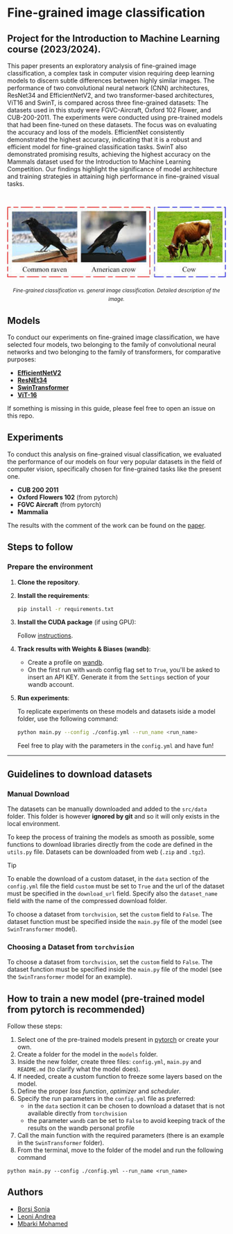 # Fine-grained image classification

## Project for the Introduction to Machine Learning course (2023/2024).

This paper presents an exploratory analysis of fine-grained image classification, a complex task in computer vision requiring deep learning models to discern subtle differences between highly similar images. The performance of two convolutional neural network (CNN) architectures, ResNet34 and EfficientNetV2, and two transformer-based architectures, ViT16 and SwinT, is compared across three fine-grained datasets: The datasets used in this study were FGVC-Aircraft, Oxford 102 Flower, and CUB-200-2011. The experiments were conducted using pre-trained models that had been fine-tuned on these datasets. The focus was on evaluating the accuracy and loss of the models. EfficientNet consistently demonstrated the highest accuracy, indicating that it is a robust and efficient model for fine-grained classification tasks. SwinT also demonstrated promising results, achieving the highest accuracy on the Mammals dataset used for the Introduction to Machine Learning Competition. Our findings highlight the significance of model architecture and training strategies in attaining high performance in fine-grained visual tasks.

<br>

<p align="center">
  <img src="https://github.com/andreleo02/deep-dream-team/blob/9f9672f7b2fb71ec20b1a9eac890e3074ff0ddab/Fine%20grained%20vs%20image%20classification%20.jpeg?raw=true" width="512"/>  
</p>

<p align="center">
  <sub><em>Fine-grained classification vs. general image classification. Detailed description of the image.</em></sub>
</p>


## Models 
To conduct our experiments on fine-grained image classification, we have selected four models, two belonging to the family of convolutional neural networks  and two belonging to the family of transformers, for comparative purposes:

- **[EfficientNetV2](https://github.com/andreleo02/deep-dream-team/tree/7964a7d63d8beab4f713f7030f3412d59899445c/src/models/EfficientNetV2)**
- **[ResNEt34](https://github.com/andreleo02/deep-dream-team/tree/c80422b86efe3ef2454dc738407a3fa4863da757/src/models/ResNEt34)**
- **[SwinTransformer](https://github.com/andreleo02/deep-dream-team/tree/c80422b86efe3ef2454dc738407a3fa4863da757/src/models/SwinTransformer)**
- **[ViT-16](https://github.com/andreleo02/deep-dream-team/tree/c80422b86efe3ef2454dc738407a3fa4863da757/src/models/ViT-16)**

If something is missing in this guide, please feel free to open an issue on this repo.


## Experiments 
To conduct this analysis on fine-grained visual classification, we evaluated the performance of our models on four very popular datasets in the field of computer vision, specifically chosen for fine-grained tasks like the present one.
- **CUB 200 2011**
- **Oxford Flowers 102** (from pytorch)
- **FGVC Aircraft** (from pytorch)
- **Mammalia**

The results with the comment of the work can be found on the [paper]().

  
## Steps to follow

### Prepare the environment

1. **Clone the repository**.

2. **Install the requirements**:

    ```sh
    pip install -r requirements.txt
    ```

3. **Install the CUDA package** (if using GPU):

    Follow [instructions](https://pytorch.org/get-started/locally/).

4. **Track results with Weights & Biases (wandb)**:

    - Create a profile on [wandb](https://wandb.ai/).
    - On the first run with `wandb` config flag set to `True`, you'll be asked to insert an API KEY. Generate it from the `Settings` section of your wandb account.

5. **Run experiments**:

    To replicate experiments on these models and datasets iside a model folder, use       the following command:

    ```sh
    python main.py --config ./config.yml --run_name <run_name>
    ```

    Feel free to play with the parameters in the `config.yml` and have fun!

---


## Guidelines to download datasets
### Manual Download

The datasets can be manually downloaded and added to the `src/data` folder. This folder is however **ignored by git** and so it will only exists in the local environment.

To keep the process of training the models as smooth as possible, some functions to download libraries directly from the code are defined in the `utils.py` file. Datasets can be downloaded from web (`.zip` and `.tgz`).

> [!TIP]
> To enable the download of a custom dataset, in the `data` section of the `config.yml` file the field `custom` must be set to `True` and the url of the dataset must be specified in the `download_url` field. Specify also the `dataset_name` field with the name of the compressed download folder.

To choose a dataset from `torchvision`, set the `custom` field to `False`. The dataset function must be specified inside the `main.py` file of the model (see `SwinTransformer` model).

### Choosing a Dataset from `torchvision`

To choose a dataset from `torchvision`, set the `custom` field to `False`. The dataset function must be specified inside the `main.py` file of the model (see the `SwinTransformer` model for an example).

## How to train a new model (pre-trained model from pytorch is recommended)

Follow these steps:

1. Select one of the pre-trained models present in [pytorch](https://pytorch.org/vision/stable/models.html#classification) or create your own.
2. Create a folder for the model in the `models` folder.
3. Inside the new folder, create three files: `config.yml`, `main.py` and `README.md` (to clarify what the model does).
4. If needed, create a custom function to freeze some layers based on the model.
5. Define the proper _loss function_, _optimizer_ and _scheduler_.
6. Specify the run parameters in the `config.yml` file as preferred:
   - in the `data` section it can be chosen to download a dataset that is not available directly from `torchvision`
   - the parameter `wandb` can be set to `False` to avoid keeping track of the results on the wandb personal profile
7. Call the main function with the required parameters (there is an example in the `SwinTransformer` folder).
8. From the terminal, move to the folder of the model and run the following command

```
python main.py --config ./config.yml --run_name <run_name>
```

## Authors

- [Borsi Sonia](https://github.com/SoniaBorsi/)
- [Leoni Andrea](https://github.com/andreleo02/)
- [Mbarki Mohamed ](https://github.com/mbarki-mohamed/)
